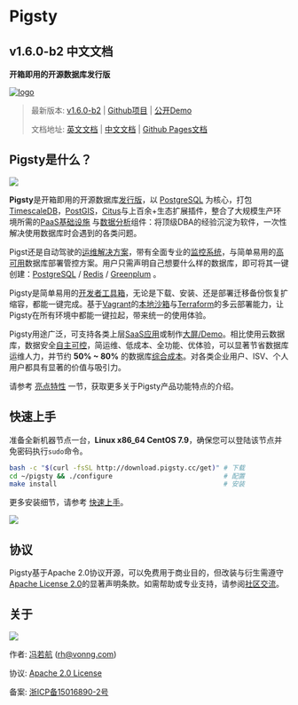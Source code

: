# Pigsty

## v1.6.0-b2 中文文档

**开箱即用的开源数据库发行版**

[![logo](../_media/icon.svg)](/)

> 最新版本: [v1.6.0-b2](https://github.com/Vonng/pigsty/releases/tag/v1.6.0-b2)  |  [Github项目](https://github.com/Vonng/pigsty) | [公开Demo](http://home.pigsty.cc)
>
> 文档地址: [英文文档](https://pigsty.cc/en/) | [中文文档](https://pigsty.cc/zh/) | [Github Pages文档](https://vonng.github.io/pigsty/#/)



## Pigsty是什么？

[![](../_media/WHAT_ZH.svg)](s-feature.md)

**Pigsty**是开箱即用的开源数据库[发行版](s-feature.md#PostgreSQL数据库发行版)，以 [PostgreSQL](https://www.postgresql.org/) 为核心，打包[TimescaleDB](https://www.timescale.com/)，[PostGIS](https://postgis.net/)，[Citus](https://www.citusdata.com/)与上百余+生态扩展插件，整合了大规模生产环境所需的[PaaS基础设施](c-infra.md#基础设施) 与[数据分析](s-feature.md#数据分析与可视化应用)组件：将顶级DBA的经验沉淀为软件，一次性解决使用数据库时会遇到的各类问题。

Pigst还是自动驾驶的[运维解决方案](s-feature.md#智能监控管控运维解决方案)，带有全面专业的[监控系统](s-feature.md#极致入微可观测)，与简单易用的[高可用](s-feature.md#自动驾驶高可用)数据库部署管控方案。用户只需声明自己想要什么样的数据库，即可将其一键创建：[PostgreSQL](c-pgsql.md) / [Redis](c-redis.md) / [Greenplum](d-matrixdb.md) 。

Pigsty是简单易用的[开发者工具箱](s-feature.md#数据库即代码开发者工具箱)，无论是下载、安装、还是部署迁移备份恢复扩缩容，都能一键完成。基于[Vagrant](d-sandbox.md#Vagrant)的[本地沙箱](d-sandbox.md)与[Terraform](d-sandbox.md#terraform)的多云部署能力，让Pigsty在所有环境中都能一键拉起，带来统一的使用体验。

Pigsty用途广泛，可支持各类上层[SaaS应用](s-feature.md#SaaS软件应用)或制作[大屏/Demo](s-feature.md#数据分析与可视化应用)。相比使用云数据库，数据安全[自主可控](s-feature.md#自主可控)，简运维、低成本、全功能、优体验，可以显著节省数据库运维人力，并节约 **50% ~ 80%** 的数据库[综合成本](s-feature.md#降本增效)。对各类企业用户、ISV、个人用户都具有显著的价值与吸引力。

请参考 [亮点特性](s-feature.md) 一节，获取更多关于Pigsty产品功能特点的介绍。




## 快速上手

准备全新机器节点一台，**Linux x86_64 CentOS 7.9**，确保您可以登陆该节点并免密码执行`sudo`命令。

```bash
bash -c "$(curl -fsSL http://download.pigsty.cc/get)" # 下载
cd ~/pigsty && ./configure                            # 配置
make install                                          # 安装
```

更多安装细节，请参考 [快速上手](s-install.md)。

[![](../_media/HOW_ZH.svg)](s-install.md)




## 协议

Pigsty基于Apache 2.0协议开源，可以免费用于商业目的，但改装与衍生需遵守[Apache License 2.0](https://raw.githubusercontent.com/Vonng/pigsty/master/LICENSE)的显著声明条款。如需帮助或专业支持，请参阅[社区交流](community.md)。



## 关于

[![](https://star-history.com/#vonng/pigsty&Date)](https://github.com/Vonng/pigsty)

作者: [冯若航](https://vonng.com/en/) ([rh@vonng.com](mailto:rh@vonng.com))

协议: [Apache 2.0 License](https://github.com/Vonng/Capslock/blob/master/LICENSE)

备案: [浙ICP备15016890-2号](https://beian.miit.gov.cn/)
